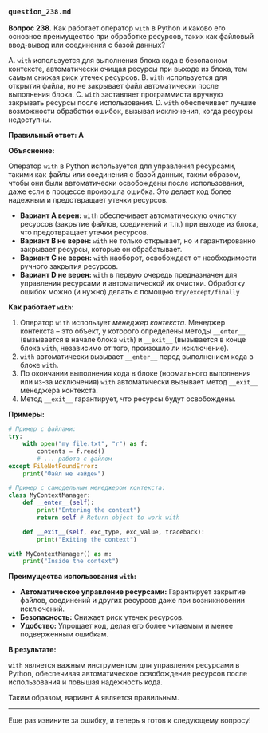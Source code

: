 ### `question_238.md`

**Вопрос 238.** Как работает оператор `with` в Python и каково его основное преимущество при обработке ресурсов, таких как файловый ввод-вывод или соединения с базой данных?

A. `with` используется для выполнения блока кода в безопасном контексте, автоматически очищая ресурсы при выходе из блока, тем самым снижая риск утечек ресурсов.
B. `with` используется для открытия файла, но не закрывает файл автоматически после выполнения блока.
C. `with` заставляет программиста вручную закрывать ресурсы после использования.
D. `with` обеспечивает лучшие возможности обработки ошибок, вызывая исключения, когда ресурсы недоступны.

**Правильный ответ: A**

**Объяснение:**

Оператор `with` в Python используется для управления ресурсами, такими как файлы или соединения с базой данных, таким образом, чтобы они были автоматически освобождены после использования, даже если в процессе произошла ошибка. Это делает код более надежным и предотвращает утечки ресурсов.

*   **Вариант A верен:** `with` обеспечивает автоматическую очистку ресурсов (закрытие файлов, соединений и т.п.) при выходе из блока, что предотвращает утечки ресурсов.
*   **Вариант B не верен:**  `with` не только открывает, но и гарантированно закрывает ресурсы, которые он обрабатывает.
*   **Вариант C не верен:**  `with` наоборот, освобождает от необходимости ручного закрытия ресурсов.
*   **Вариант D не верен:** `with` в первую очередь предназначен для управления ресурсами и автоматической их очистки. Обработку ошибок можно (и нужно) делать с помощью `try/except/finally`

**Как работает `with`:**

1.  Оператор `with` использует *менеджер контекста*. Менеджер контекста – это объект, у которого определены методы `__enter__` (вызывается в начале блока `with`) и `__exit__` (вызывается в конце блока `with`, независимо от того, произошло ли исключение).
2.  `with` автоматически вызывает `__enter__` перед выполнением кода в блоке `with`.
3.  По окончании выполнения кода в блоке (нормального выполнения или из-за исключения) `with` автоматически вызывает метод `__exit__` менеджера контекста.
4.  Метод `__exit__` гарантирует, что ресурсы будут освобождены.

**Примеры:**

```python
# Пример с файлами:
try:
    with open("my_file.txt", "r") as f:
        contents = f.read()
        # ... работа с файлом
except FileNotFoundError:
    print("Файл не найден")

# Пример с самодельным менеджером контекста:
class MyContextManager:
    def __enter__(self):
        print("Entering the context")
        return self # Return object to work with

    def __exit__(self, exc_type, exc_value, traceback):
        print("Exiting the context")

with MyContextManager() as m:
    print("Inside the context")
```

**Преимущества использования `with`:**

*   **Автоматическое управление ресурсами:** Гарантирует закрытие файлов, соединений и других ресурсов даже при возникновении исключений.
*   **Безопасность:** Снижает риск утечек ресурсов.
*   **Удобство:** Упрощает код, делая его более читаемым и менее подверженным ошибкам.

**В результате:**

`with` является важным инструментом для управления ресурсами в Python, обеспечивая автоматическое освобождение ресурсов после использования и повышая надежность кода.

Таким образом, вариант A является правильным.

---

Еще раз извините за ошибку, и теперь я готов к следующему вопросу!

